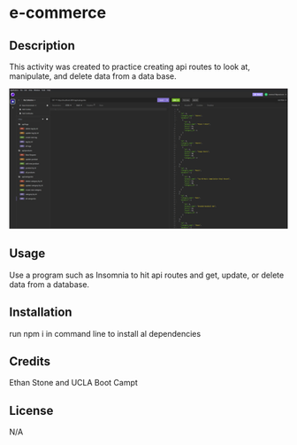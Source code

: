 # e-commerce

## Description
This activity was created to practice creating api routes to look at, manipulate, and delete data from a data base.

![Alt Text](./assets/images/ecommerce_insomnia.png)

## Usage
Use a program such as Insomnia to hit api routes and get, update, or delete data from a database.

## Installation
run npm i in command line to install al dependencies

## Credits
Ethan Stone and UCLA Boot Campt

## License
N/A